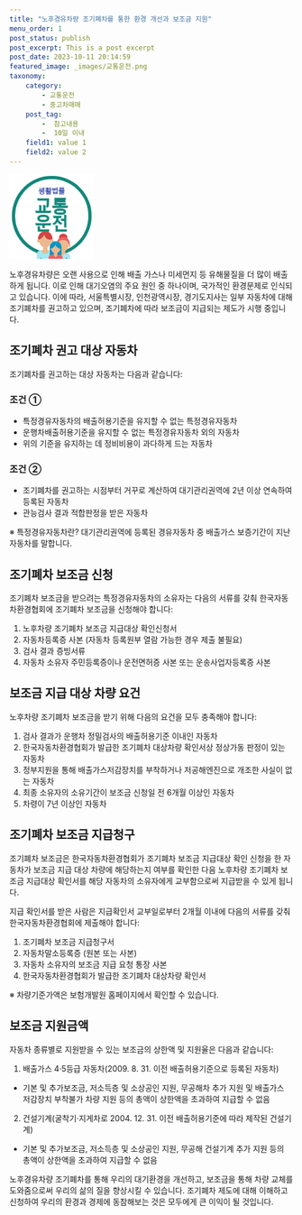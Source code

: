 ```yaml
---
title: "노후경유차량 조기폐차를 통한 환경 개선과 보조금 지원"
menu_order: 1
post_status: publish
post_excerpt: This is a post excerpt
post_date: 2023-10-11 20:14:59
featured_image: _images/교통운전.png
taxonomy:
    category:
        - 교통운전
        - 중고차매매
    post_tag:
        -  참고내용
        -  10일 이내
    field1: value 1
    field2: value 2
---
```


![교통운전](/_images/교통운전.png)


노후경유차량은 오랜 사용으로 인해 배출 가스나 미세먼지 등 유해물질을 더 많이 배출하게 됩니다. 이로 인해 대기오염의 주요 원인 중 하나이며, 국가적인 환경문제로 인식되고 있습니다. 이에 따라, 서울특별시장, 인천광역시장, 경기도지사는 일부 자동차에 대해 조기폐차를 권고하고 있으며, 조기폐차에 따라 보조금이 지급되는 제도가 시행 중입니다.

## 조기폐차 권고 대상 자동차

조기폐차를 권고하는 대상 자동차는 다음과 같습니다:

### 조건 ①

- 특정경유자동차의 배출허용기준을 유지할 수 없는 특정경유자동차
- 운행차배출허용기준을 유지할 수 없는 특정경유자동차 외의 자동차
- 위의 기준을 유지하는 데 정비비용이 과다하게 드는 자동차

### 조건 ②

- 조기폐차를 권고하는 시점부터 거꾸로 계산하여 대기관리권역에 2년 이상 연속하여 등록된 자동차
- 관능검사 결과 적합판정을 받은 자동차

※ 특정경유자동차란? 대기관리권역에 등록된 경유자동차 중 배출가스 보증기간이 지난 자동차를 말합니다.

## 조기폐차 보조금 신청

조기폐차 보조금을 받으려는 특정경유자동차의 소유자는 다음의 서류를 갖춰 한국자동차환경협회에 조기폐차 보조금을 신청해야 합니다:

1. 노후차량 조기폐차 보조금 지급대상 확인신청서
2. 자동차등록증 사본 (자동차 등록원부 열람 가능한 경우 제출 불필요)
3. 검사 결과 증빙서류
4. 자동차 소유자 주민등록증이나 운전면허증 사본 또는 운송사업자등록증 사본

## 보조금 지급 대상 차량 요건

노후차량 조기폐차 보조금을 받기 위해 다음의 요건을 모두 충족해야 합니다:

1. 검사 결과가 운행차 정밀검사의 배출허용기준 이내인 자동차
2. 한국자동차환경협회가 발급한 조기폐차 대상차량 확인서상 정상가동 판정이 있는 자동차
3. 정부지원을 통해 배출가스저감장치를 부착하거나 저공해엔진으로 개조한 사실이 없는 자동차
4. 최종 소유자의 소유기간이 보조금 신청일 전 6개월 이상인 자동차
5. 차령이 7년 이상인 자동차

## 조기폐차 보조금 지급청구

조기폐차 보조금은 한국자동차환경협회가 조기폐차 보조금 지급대상 확인 신청을 한 자동차가 보조금 지급 대상 차량에 해당하는지 여부를 확인한 다음 노후차량 조기폐차 보조금 지급대상 확인서를 해당 자동차의 소유자에게 교부함으로써 지급받을 수 있게 됩니다.

지급 확인서를 받은 사람은 지급확인서 교부일로부터 2개월 이내에 다음의 서류를 갖춰 한국자동차환경협회에 제출해야 합니다:

1. 조기폐차 보조금 지급청구서
2. 자동차말소등록증 (원본 또는 사본)
3. 자동차 소유자의 보조금 지급 요청 통장 사본
4. 한국자동차환경협회가 발급한 조기폐차 대상차량 확인서

※ 차량기준가액은 보험개발원 홈페이지에서 확인할 수 있습니다.

## 보조금 지원금액

자동차 종류별로 지원받을 수 있는 보조금의 상한액 및 지원율은 다음과 같습니다:

1. 배출가스 4·5등급 자동차(2009. 8. 31. 이전 배출허용기준으로 등록된 자동차)
- 기본 및 추가보조금, 저소득층 및 소상공인 지원, 무공해차 추가 지원 및 배출가스 저감장치 부착불가 차량 지원 등의 총액이 상한액을 초과하여 지급할 수 없음

2. 건설기계(굴착기·지게차로 2004. 12. 31. 이전 배출허용기준에 따라 제작된 건설기계)
- 기본 및 추가보조금, 저소득층 및 소상공인 지원, 무공해 건설기계 추가 지원 등의 총액이 상한액을 초과하여 지급할 수 없음

노후경유차량 조기폐차를 통해 우리의 대기환경을 개선하고, 보조금을 통해 차량 교체를 도와줌으로써 우리의 삶의 질을 향상시킬 수 있습니다. 조기폐차 제도에 대해 이해하고 신청하여 우리의 환경과 경제에 동참해보는 것은 모두에게 큰 이익이 될 것입니다.

